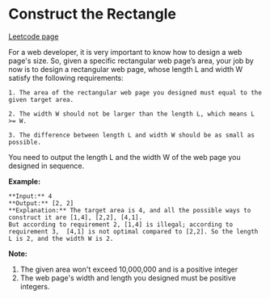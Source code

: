 # Construct the Rectangle
[Leetcode page](https://leetcode.com/problems/construct-the-rectangle/description)

For a web developer, it is very important to know how to design a web page's
size. So, given a specific rectangular web page’s area, your job by now is to
design a rectangular web page, whose length L and width W satisfy the
following requirements:

    
    
    1. The area of the rectangular web page you designed must equal to the given target area.
      
    2. The width W should not be larger than the length L, which means L >= W.
      
    3. The difference between length L and width W should be as small as possible.
    

You need to output the length L and the width W of the web page you designed
in sequence.

**Example:**  

    
    
    **Input:** 4
    **Output:** [2, 2]
    **Explanation:** The target area is 4, and all the possible ways to construct it are [1,4], [2,2], [4,1]. 
    But according to requirement 2, [1,4] is illegal; according to requirement 3,  [4,1] is not optimal compared to [2,2]. So the length L is 2, and the width W is 2.
    

**Note:**  

  1. The given area won't exceed 10,000,000 and is a positive integer
  2. The web page's width and length you designed must be positive integers.

